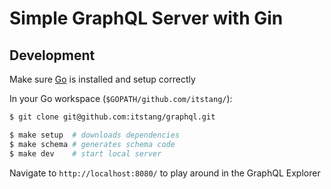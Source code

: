 # Simple GraphQL Server with Gin
## Development
Make sure [Go](https://ahmadawais.com/install-go-lang-on-macos-with-homebrew/) is installed and setup correctly

In your Go workspace (`$GOPATH/github.com/itstang/`):
```bash
$ git clone git@github.com:itstang/graphql.git
```

```bash
$ make setup  # downloads dependencies
$ make schema # generates schema code
$ make dev    # start local server
```

Navigate to `http://localhost:8080/` to play around in the GraphQL Explorer
